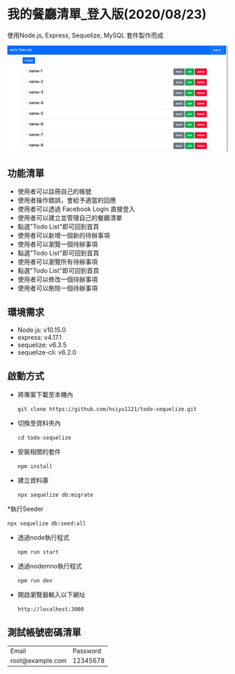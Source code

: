 # 我的餐廳清單_登入版(2020/08/23)

使用Node.js, Express, Sequelize, MySQL 套件製作而成

![Alt text](https://github.com/hsiyu1121/todo-sequelize/blob/master/todo-sequelize.png)

## 功能清單
* 使用者可以註冊自己的帳號 
* 使用者操作錯誤，會給予適當的回應
* 使用者可以透過 Facebook Login 直接登入 
* 使用者可以建立並管理自己的餐廳清單 
* 點選"Todo List"即可回到首頁
* 使用者可以新增一個新的待辦事項
* 使用者可以瀏覽一個待辦事項
* 點選"Todo List"即可回到首頁
* 使用者可以瀏覽所有待辦事項
* 點選"Todo List"即可回到首頁
* 使用者可以修改一個待辦事項
* 使用者可以刪除一個待辦事項


## 環境需求
* Node.js: v10.15.0
* express: v4.17.1
* sequelize: v6.3.5
* sequelize-cli: v6.2.0

## 啟動方式
* 將專案下載至本機內

  ``git clone https://github.com/hsiyu1121/todo-sequelize.git``
* 切換至資料夾內

  ``cd todo-sequelize``
* 安裝相關的套件

  ``npm install``
* 建立資料庫

  ``npx sequelize db:migrate``
  
*執行Seeder

  ``npx sequelize db:seed:all``
* 透過node執行程式

  ``npm run start``
* 透過nodemno執行程式

  ``npm run dev``
* 開啟瀏覽器輸入以下網址

  ``http://localhost:3000``
  
## 測試帳號密碼清單
<table>
  <tr>
    <td>Email</td>
    <td>Password</td>
  </tr>
  <tr>
    <td>root@example.com</td>
    <td>12345678</td>
  </tr>
</table>
